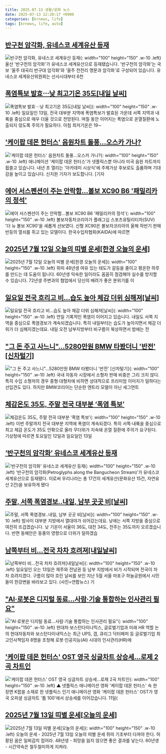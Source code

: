 ```yaml
---
title: 2025.07.13 생활/문화 뉴스
date: 2025-07-13 12:20:17 +0900
categories: [krnews, life]
tags: [krnews, life, auto]
---
```

## [반구천 암각화, 유네스코 세계유산 등재](https://n.news.naver.com/mnews/article/055/0001274632)

![반구천 암각화, 유네스코 세계유산 등재](https://mimgnews.pstatic.net/image/origin/055/2025/07/12/1274632.jpg?type=nf220_150){: width="100" height="150" .w-10 .left}
울산 '반구천의 암각화'가 유네스코 세계유산으로 등재됐습니다. '반구천의 암각화'는 국보 '울주 대곡리 반구대 암각화'와 '울주 천전리 명문과 암각화'로 구성되어 있습니다. 유네스코 세계유산위원회는 선사시대부터 6천

## [폭염특보 발효⋯낮 최고기온 35도[내일 날씨]](https://n.news.naver.com/mnews/article/031/0000948150)

![폭염특보 발효⋯낮 최고기온 35도[내일 날씨]](https://mimgnews.pstatic.net/image/origin/031/2025/07/12/948150.jpg?type=nf220_150){: width="100" height="150" .w-10 .left}
일요일인 13일, 전국 대부분 지역에 폭염특보가 발효된 가운데 서쪽 지역과 내륙을 중심으로 매우 더울 것으로 전망된다. 며칠 동안 이어지는 폭염으로 온열질환에 노출되지 않도록 주의가 필요하다. 아침 최저기온은 19∼

## ['케이팝 데몬 헌터스' 음원차트 돌풍...오스카 가나?](https://n.news.naver.com/mnews/article/052/0002217885)

!['케이팝 데몬 헌터스' 음원차트 돌풍...오스카 가나?](https://mimgnews.pstatic.net/image/origin/052/2025/07/12/2217885.jpg?type=nf220_150){: width="100" height="150" .w-10 .left}
애니메이션 '케이팝 데몬 헌터스'가 넷플릭스뿐 아니라 미국 음원 차트까지 휩쓸고 있습니다. 내년 초 열리는 '아카데미 시상식'에 주제가상 후보로도 출품하며 기대감을 높이고 있습니다. 신지원 기자가 보도합니다. [기자

## [에어 서스펜션이 주는 안락함…볼보 XC90 B6 '패밀리카의 정석'](https://n.news.naver.com/mnews/article/421/0008365387)

![에어 서스펜션이 주는 안락함…볼보 XC90 B6 '패밀리카의 정석'](https://mimgnews.pstatic.net/image/origin/421/2025/07/12/8365387.jpg?type=nf220_150){: width="100" height="150" .w-10 .left}
볼보자동차코리아가 플래그십 스포츠유틸리티차(SUV) '더 뉴 볼보 XC90'을 새롭게 선보였다. 신형 XC90은 볼보차코리아의 올해 하반기 판매 반등의 열쇠를 쥐고 있는 모델이다. 한국수입차협회(KAIDA)에 따르면

## [2025년 7월 12일 오늘의 띠별 운세[한경 오늘의 운세]](https://n.news.naver.com/mnews/article/015/0005156932)

![2025년 7월 12일 오늘의 띠별 운세[한경 오늘의 운세]](https://mimgnews.pstatic.net/image/origin/015/2025/07/12/5156932.jpg?type=nf220_150){: width="100" height="150" .w-10 .left}
쥐띠 48년생 여유 있는 태도가 갈등을 줄이고 평온한 하루를 만드는 데 도움이 됩니다. 60년생 익숙한 일이라도 꼼꼼히 점검해야 실수를 방지할 수 있습니다. 72년생 주변과의 협업에서 당신의 배려가 좋은 분위기를 이

## [일요일 전국 흐리고 비…습도 높아 체감 더위 심해져[날씨]](https://n.news.naver.com/mnews/article/448/0000542024)

![일요일 전국 흐리고 비…습도 높아 체감 더위 심해져[날씨]](https://mimgnews.pstatic.net/image/origin/448/2025/07/12/542024.jpg?type=nf220_150){: width="100" height="150" .w-10 .left}
연일 기록적인 폭염이 이어지고 있습니다. 내일도 서쪽 지역을 중심으로 폭염경보가 계속되겠습니다. 특히 내일부터는 습도가 높아지면서 체감 더위가 더 심해지겠는데요. 내일 오전 남부지방부터 비구름이 북상하면서 밤에는 전

## ["그 돈 주고 사느니"…5280만원 BMW 타봤더니 '반전' [신차털기]](https://n.news.naver.com/mnews/article/015/0005157007)

!["그 돈 주고 사느니"…5280만원 BMW 타봤더니 '반전' [신차털기]](https://mimgnews.pstatic.net/image/origin/015/2025/07/12/5157007.jpg?type=nf220_150){: width="100" height="150" .w-10 .left}
국내 자동차 시장에서 소형차 판매 비중은 그리 크지 않다. 특히 수입 소형차의 경우 중형·대형차에 비하면 상대적으로 프리미엄 이미지가 덜하다는 선입견도 있다. 하지만 BMW코리아는 단순한 엔트리 모델이 아닌 세그먼트

## [체감온도 35도, 주말 전국 대부분 ‘폭염 특보’](https://n.news.naver.com/mnews/article/023/0003916636)

![체감온도 35도, 주말 전국 대부분 ‘폭염 특보’](https://mimgnews.pstatic.net/image/origin/023/2025/07/12/3916636.jpg?type=nf220_150){: width="100" height="150" .w-10 .left}
이번 주말까지 전국 대부분 지역에 폭염이 계속되겠다. 특히 서쪽·내륙을 중심으로 최고 체감 온도가 35도 안팎으로 올라 무더위가 지속돼 온열 질환에 주의가 요구된다. 기상청에 따르면 토요일인 12일과 일요일인 13일

## [‘반구천의 암각화’ 유네스코 세계유산 등재](https://n.news.naver.com/mnews/article/031/0000948155)

![‘반구천의 암각화’ 유네스코 세계유산 등재](https://mimgnews.pstatic.net/image/origin/031/2025/07/12/948155.jpg?type=nf220_150){: width="100" height="150" .w-10 .left}
‘반구천의 암각화(Petroglyphs along the Bangucheon Stream)’가 유네스코 세계유산으로 등재됐다. 이로써 우리나라는 총 17건의 세계유산(문화유산 15건, 자연유산 2건)을 보유하게 됐다

## [주말, 서쪽 폭염경보‥내일, 남부 곳곳 비[날씨]](https://n.news.naver.com/mnews/article/214/0001435846)

![주말, 서쪽 폭염경보‥내일, 남부 곳곳 비[날씨]](https://mimgnews.pstatic.net/image/origin/214/2025/07/12/1435846.jpg?type=nf220_150){: width="100" height="150" .w-10 .left}
밤사이 대부분 지방에서 열대야가 쉬어갔는데요. 낮에는 서쪽 지방을 중심으로 여전히 뜨겁겠습니다. 낮 기온이 서울이 36도, 대전 34도, 전주는 35도까지 오르겠습니다. 반면 동해안은 동풍의 영향으로 더위가 덜하겠습

## [남쪽부터 비…전국 차차 흐려져[내일날씨]](https://n.news.naver.com/mnews/article/018/0006064333)

![남쪽부터 비…전국 차차 흐려져[내일날씨]](https://mimgnews.pstatic.net/image/origin/018/2025/07/12/6064333.jpg?type=nf220_150){: width="100" height="150" .w-10 .left}
일요일인 오는 13일은 제주와 전남권 등 남부 지방에서 비가 시작되며 전국이 차차 흐려지겠다. 구름이 많아 흐린 날씨를 보인 지난 5월 서울 마포구 하늘공원에서 시민들이 한강변을 바라보고 있다. (사진=연합뉴스) 기

## ["AI·로봇은 디지털 동료…사람·기술 통합하는 인사관리 필요"](https://n.news.naver.com/mnews/article/001/0015503746)

!["AI·로봇은 디지털 동료…사람·기술 통합하는 인사관리 필요"](https://mimgnews.pstatic.net/image/origin/001/2025/07/13/15503746.jpg?type=nf220_150){: width="100" height="150" .w-10 .left}
현대차·보스턴다이나믹스, 글로벌기업과 미래 HR 역할 논의 현대자동차와 보스턴다이내믹스는 최근 UPS, 갭, 큐리그 닥터페퍼 등 글로벌기업 최고인사책임자 8명을 초청해 로봇·인공지능(AI) 시대의 인사관리(HR)에

## ['케이팝 데몬 헌터스' OST 영국 싱글차트 상승세…로제 2곡 차트인](https://n.news.naver.com/mnews/article/055/0001274542)

!['케이팝 데몬 헌터스' OST 영국 싱글차트 상승세…로제 2곡 차트인](https://mimgnews.pstatic.net/image/origin/055/2025/07/12/1274542.jpg?type=nf220_150){: width="100" height="150" .w-10 .left}
▲ 넷플릭스 애니메이션 영화 '케이팝 데몬 헌터스' 속 한 장면 K팝을 소재로 한 넷플릭스 인기 애니메이션 영화 '케이팝 데몬 헌터스' OST가 영국 오피셜 싱글차트 '톱 100'에서 상승세를 이어갔습니다. 11일(

## [2025년 7월 13일 띠별 운세[오늘의 운세]](https://n.news.naver.com/mnews/article/018/0006064358)

![2025년 7월 13일 띠별 운세[오늘의 운세]](https://mimgnews.pstatic.net/image/origin/018/2025/07/13/6064358.jpg?type=nf220_150){: width="100" height="150" .w-10 .left}
오늘의 운세 - 2025년 7월 13일 오늘의 띠별 운세 쥐띠 기초부터 다져야 한다. 허황된 꿈은 일찌감치 접어라. 48년생 - 희망을 잃지 않으면 좋은 결과를 낳는다. 60년생 - 시간약속은 철두철미하게 지켜라.

